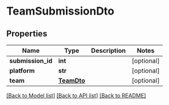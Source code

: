 # TeamSubmissionDto

## Properties
Name | Type | Description | Notes
------------ | ------------- | ------------- | -------------
**submission_id** | **int** |  | [optional] 
**platform** | **str** |  | [optional] 
**team** | [**TeamDto**](TeamDto.md) |  | [optional] 

[[Back to Model list]](../README.md#documentation-for-models) [[Back to API list]](../README.md#documentation-for-api-endpoints) [[Back to README]](../README.md)

